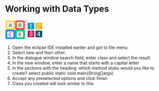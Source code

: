 # Working with Data Types #
<img src="letters.png" /><img src="numbers.png" />
1. Open the eclipse IDE installed earlier and got to file menu.
2. Select new and then other.
3. In the dialogue window search field, enter class and select the result.
4. In the new window, enter a name that starts with a capital letter
5. in the sections with the heading: which method stubs would you like to create? select public static void main(String[]args)
6. Accept any preselected options and click finish
7. Class you created will look similar to this
